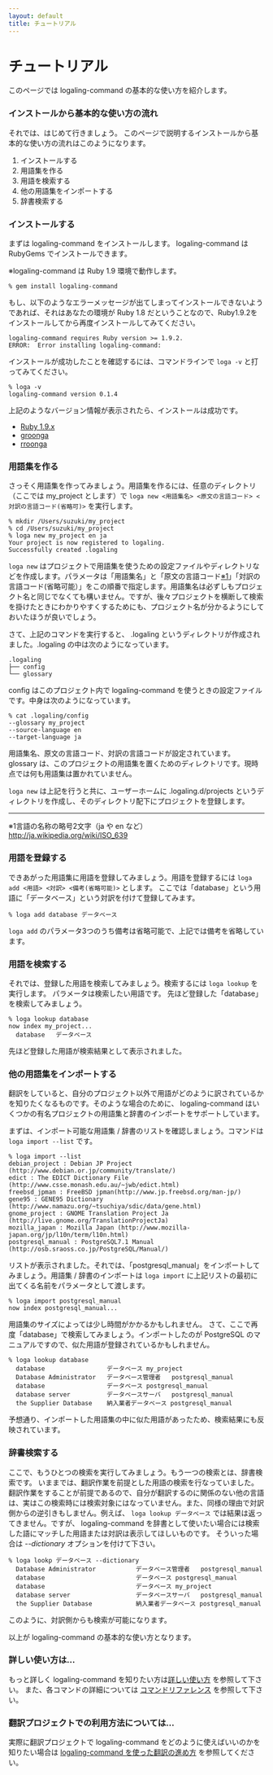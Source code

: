 ```yaml
---
layout: default
title: チュートリアル
---
```


チュートリアル
====================
このページでは logaling-command の基本的な使い方を紹介します。

### インストールから基本的な使い方の流れ
それでは、はじめて行きましょう。
このページで説明するインストールから基本的な使い方の流れはこのようになります。

1. インストールする
2. 用語集を作る
3. 用語を検索する
4. 他の用語集をインポートする
5. 辞書検索する


### インストールする
まずは logaling-command をインストールします。
logaling-command は RubyGems でインストールできます。

※logaling-command は Ruby 1.9 環境で動作します。

<a href="#requirements"></a>

	% gem install logaling-command

もし、以下のようなエラーメッセージが出てしまってインストールできないようであれば、それはあなたの環境が Ruby 1.8 だということなので、Ruby1.9.2をインストールしてから再度インストールしてみてください。

	logaling-command requires Ruby version >= 1.9.2.
	ERROR:  Error installing logaling-command:


インストールが成功したことを確認するには、コマンドラインで `loga -v` と打ってみてください。

	% loga -v
	logaling-command version 0.1.4

上記のようなバージョン情報が表示されたら、インストールは成功です。

<ul class="listMark">
<li> <a href="http://www.ruby-lang.org/ja/">Ruby 1.9.x</a></li>
<li> <a href="http://groonga.org/ja/">groonga</a></li>
<li> <a href="http://groonga.rubyforge.org/index.html.ja">rroonga</a></li>
</ul>



### 用語集を作る
さっそく用語集を作ってみましょう。用語集を作るには、任意のディレクトリ（ここでは my_project とします）で `loga new <用語集名> <原文の言語コード> <対訳の言語コード(省略可)>` を実行します。

	% mkdir /Users/suzuki/my_project
	% cd /Users/suzuki/my_project
	% loga new my_project en ja
	Your project is now registered to logaling.
	Successfully created .logaling

`loga new` はプロジェクトで用語集を使うための設定ファイルやディレクトリなどを作成します。パラメータは「用語集名」と「原文の言語コード[※1](#kome1)」「対訳の言語コード(省略可能）」をこの順番で指定します。用語集名は必ずしもプロジェクト名と同じでなくても構いません。ですが、後々プロジェクトを横断して検索を掛けたときにわかりやすくするためにも、プロジェクト名が分かるようにしておいたほうが良いでしょう。

さて、上記のコマンドを実行すると、 .logaling というディレクトリが作成されました。.logaling の中は次のようになっています。

	.logaling
	├── config
	└── glossary

config はこのプロジェクト内で logaling-command を使うときの設定ファイルです。中身は次のようになっています。

	% cat .logaling/config
	--glossary my_project
	--source-language en
	--target-language ja

用語集名、原文の言語コード、対訳の言語コードが設定されています。
glossary は、このプロジェクトの用語集を置くためのディレクトリです。現時点では何も用語集は置かれていません。

`loga new` は上記を行うと共に、ユーザーホームに .logaling.d/projects というディレクトリを作成し、そのディレクトリ配下にプロジェクトを登録します。

------
<a id="kome1">※1言語の名称の略号2文字（ja や en など）<http://ja.wikipedia.org/wiki/ISO_639></a>


### 用語を登録する
できあがった用語集に用語を登録してみましょう。用語を登録するには `loga add <用語> <対訳> <備考(省略可能)>` とします。
ここでは「database」という用語に「データベース」という対訳を付けて登録してみます。

	% loga add database データベース

`loga add` のパラメータ3つのうち備考は省略可能で、上記では備考を省略しています。


### 用語を検索する
それでは、登録した用語を検索してみましょう。検索するには `loga lookup` を実行します。
パラメータは検索したい用語です。
先ほど登録した「database」を検索してみましょう。

	% loga lookup database
	now index my_project...
	  database   データベース

先ほど登録した用語が検索結果として表示されました。


### 他の用語集をインポートする
翻訳をしていると、自分のプロジェクト以外で用語がどのように訳されているかを知りたくなるものです。そのような場合のために、 logaling-command はいくつかの有名プロジェクトの用語集と辞書のインポートをサポートしています。

まずは、インポート可能な用語集 / 辞書のリストを確認しましょう。コマンドは `loga import --list` です。

	% loga import --list
	debian_project : Debian JP Project (http://www.debian.or.jp/community/translate/)
	edict : The EDICT Dictionary File (http://www.csse.monash.edu.au/~jwb/edict.html)
	freebsd_jpman : FreeBSD jpman(http://www.jp.freebsd.org/man-jp/)
	gene95 : GENE95 Dictionary (http://www.namazu.org/~tsuchiya/sdic/data/gene.html)
	gnome_project : GNOME Translation Project Ja (http://live.gnome.org/TranslationProjectJa)
	mozilla_japan : Mozilla Japan (http://www.mozilla-japan.org/jp/l10n/term/l10n.html)
	postgresql_manual : PostgreSQL7.1 Manual (http://osb.sraoss.co.jp/PostgreSQL/Manual/)

リストが表示されました。それでは、「postgresql_manual」をインポートしてみましょう。用語集 / 辞書のインポートは `loga import` に上記リストの最初に出てくる名前をパラメータとして渡します。

	% loga import postgresql_manual
	now index postgresql_manual...

用語集のサイズによっては少し時間がかかるかもしれません。
さて、ここで再度「database」で検索してみましょう。インポートしたのが PostgreSQL のマニュアルですので、似た用語が登録されているかもしれません。

	% loga lookup database
	  database                 データベース my_project
	  Database Administrator   データベース管理者   postgresql_manual
	  database                 データベース postgresql_manual
	  database server          データベースサーバ   postgresql_manual
	  the Supplier Database    納入業者データベース postgresql_manual

予想通り、インポートした用語集の中に似た用語があったため、検索結果にも反映されています。

### 辞書検索する
ここで、もうひとつの検索を実行してみましょう。もう一つの検索とは、辞書検索です。
いままでは、翻訳作業を前提とした用語の検索を行なっていました。翻訳作業をすることが前提であるので、自分が翻訳するのに関係のない他の言語は、実はこの検索時には検索対象にはなっていません。また、同様の理由で対訳側からの逆引きもしません。例えば、 `loga lookup データベース`
では結果は返ってきません。ですが、 logaling-command を辞書として使いたい場合には検索した語にマッチした用語または対訳は表示してほしいものです。
そういった場合は *--dictionary* オプションを付けて下さい。

	% loga lookp データベース --dictionary
	  Database Administrator           データベース管理者   postgresql_manual
	  database                         データベース postgresql_manual
	  database                         データベース my_project
	  database server                  データベースサーバ   postgresql_manual
	  the Supplier Database            納入業者データベース postgresql_manual

このように、対訳側からも検索が可能になります。

以上が logaling-command の基本的な使い方となります。

### 詳しい使い方は...
もっと詳しく logaling-command を知りたい方は[詳しい使い方](usage.html) を参照して下さい。
また、各コマンドの詳細については [コマンドリファレンス](reference.html) を参照して下さい。

### 翻訳プロジェクトでの利用方法については...
実際に翻訳プロジェクトで logaling-command をどのように使えばいいのかを知りたい場合は [logaling-command を使った翻訳の進め方](handbook.html) を参照してください。
